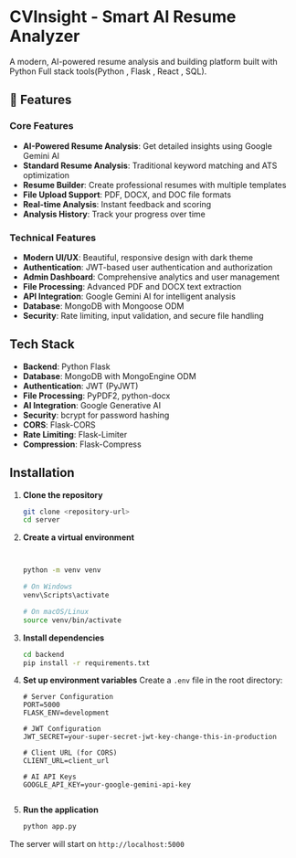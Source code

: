 # CVInsight - Smart AI Resume Analyzer 

A modern, AI-powered resume analysis and building platform built with  Python Full stack tools(Python , Flask , React , SQL).

## 🚀 Features

### Core Features
- **AI-Powered Resume Analysis**: Get detailed insights using Google Gemini AI
- **Standard Resume Analysis**: Traditional keyword matching and ATS optimization
- **Resume Builder**: Create professional resumes with multiple templates
- **File Upload Support**: PDF, DOCX, and DOC file formats
- **Real-time Analysis**: Instant feedback and scoring
- **Analysis History**: Track your progress over time

### Technical Features
- **Modern UI/UX**: Beautiful, responsive design with dark theme
- **Authentication**: JWT-based user authentication and authorization
- **Admin Dashboard**: Comprehensive analytics and user management
- **File Processing**: Advanced PDF and DOCX text extraction
- **API Integration**: Google Gemini AI for intelligent analysis
- **Database**: MongoDB with Mongoose ODM
- **Security**: Rate limiting, input validation, and secure file handling

## Tech Stack

- **Backend**: Python Flask
- **Database**: MongoDB with MongoEngine ODM
- **Authentication**: JWT (PyJWT)
- **File Processing**: PyPDF2, python-docx
- **AI Integration**: Google Generative AI
- **Security**: bcrypt for password hashing
- **CORS**: Flask-CORS
- **Rate Limiting**: Flask-Limiter
- **Compression**: Flask-Compress

## Installation

1. **Clone the repository**
   ```bash
   git clone <repository-url>
   cd server
   ```

2. **Create a virtual environment**
   ```bash


   python -m venv venv
   
   # On Windows
   venv\Scripts\activate
   
   # On macOS/Linux
   source venv/bin/activate
   ```

3. **Install dependencies**
   ```bash
   cd backend
   pip install -r requirements.txt
   ```

4. **Set up environment variables**
   Create a `.env` file in the root directory:
   ```env
   # Server Configuration
   PORT=5000
   FLASK_ENV=development
  
   # JWT Configuration
   JWT_SECRET=your-super-secret-jwt-key-change-this-in-production
   
   # Client URL (for CORS)
   CLIENT_URL=client_url
   
   # AI API Keys
   GOOGLE_API_KEY=your-google-gemini-api-key
   

   ```
5. **Run the application**
   ```bash
   python app.py
   ```


The server will start on `http://localhost:5000`
